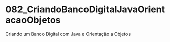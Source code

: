 # 082_CriandoBancoDigitalJavaOrientacaoObjetos
 Criando um Banco Digital com Java e Orientação a Objetos
